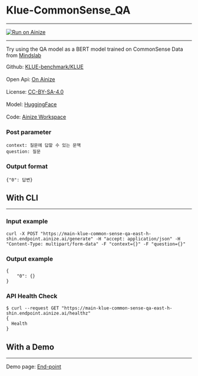 # Klue-CommonSense_QA

---
[![Run on Ainize](https://ainize.ai/images/run_on_ainize_button.svg)](https://ainize.web.app/redirect?git_repo=https://github.com/EastHShin/Klue-CommonSense_QA)

---

Try using the QA model as a BERT model trained on CommonSense Data from [Mindslab](https://mindslab.ai:8080/kr/company)

Github: [KLUE-benchmark/KLUE](https://github.com/KLUE-benchmark/KLUE)
<br>
<br>
Open Api: [On Ainize](https://ainize.ai/EastHShin/Klue-CommonSense_QA?branch=main)
<br>
<br>
License: [CC-BY-SA-4.0](https://github.com/KLUE-benchmark/KLUE/blob/main/License.md)
<br>
<br>
Model: [HuggingFace](https://huggingface.co/EasthShin/Klue-CommonSense-model)
<br>
<br>
Code: [Ainize Workspace](https://ainize.ai/workspace/create?imageId=hnj95592adzr02xPTqss&git=https://github.com/EastHShin/Klue-CommonSense-workspace)
### Post parameter
```
context: 질문에 답할 수 있는 문맥
question: 질문
```

### Output format
```
{"0": 답변}
```

## With CLI

---
### Input example
```
curl -X POST "https://main-klue-common-sense-qa-east-h-shin.endpoint.ainize.ai/generate" -H "accept: application/json" -H "Content-Type: multipart/form-data" -F "context={}" -F "question={}"
```

### Output example
```
{
    "0": {}
}
```
### API Health Check
```
$ curl --request GET "https://main-klue-common-sense-qa-east-h-shin.endpoint.ainize.ai/healthz"
{
  Health
}
```

## With a Demo

---
Demo page: [End-point](https://main-klue-common-sense-qa-east-h-shin.endpoint.ainize.ai)